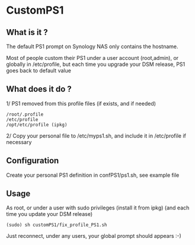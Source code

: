 # CustomPS1

## What is it ?

The default PS1 prompt on Synology NAS only contains the hostname.

Most of people custom their PS1 under a user account (root,admin), or globally in /etc/profile, but each time you upgrade your DSM release, PS1 goes back to default value


## What does it do ?

1/ PS1 removed from this profile files (if exists, and if needed)

    /root/.profile
    /etc/profile
    /opt/etc/profile (ipkg)

2/ Copy your personal file to /etc/myps1.sh, and include it in /etc/profile if necessary


## Configuration

Create your personal PS1 definition in confPS1/ps1.sh, see example file

## Usage

As root, or under a user with sudo privileges (install it from ipkg)
(and each time you update your DSM release)

    (sudo) sh customPS1/fix_profile_PS1.sh

Just reconnect, under any users, your global prompt should appears :-)




